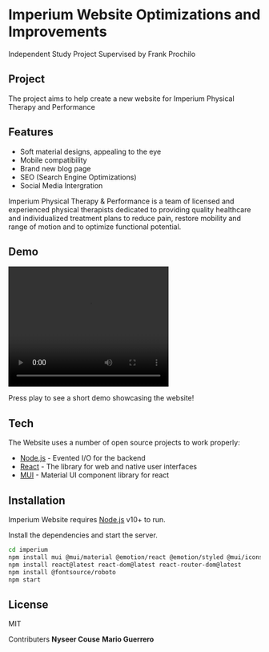 # Imperium Website Optimizations and Improvements

Independent Study Project Supervised by Frank Prochilo

## Project
The project aims to help create a new website for Imperium Physical Therapy and Performance
## Features
- Soft material designs, appealing to the eye
- Mobile compatibility
- Brand new blog page 
- SEO (Search Engine Optimizations)
- Social Media Intergration

Imperium Physical Therapy & Performance is a team of licensed and experienced physical therapists dedicated to providing quality healthcare and individualized treatment plans to reduce pain, restore mobility and range of motion and to optimize functional potential.


## Demo

<video width="320" height="240" controls>
  <source src="https://youtu.be/cnOIXswfK_k" type="video/mp4">
</video>

Press play to see a short demo showcasing the website!

## Tech

The Website uses a number of open source projects to work properly:

- [Node.js] - Evented I/O for the backend
- [React] - The library for web and native user interfaces
- [MUI] - Material UI component library for react


## Installation

Imperium Website requires [Node.js](https://nodejs.org/) v10+ to run.

Install the dependencies and start the server.

```sh
cd imperium
npm install mui @mui/material @emotion/react @emotion/styled @mui/icons-material @mui/lab
npm install react@latest react-dom@latest react-router-dom@latest
npm install @fontsource/roboto
npm start
```
## License

MIT

Contributers
**Nyseer Couse**
**Mario Guerrero**

[//]: # (These are reference links used in the body of this note and get stripped out when the markdown processor does its job. There is no need to format nicely because it shouldn't be seen. Thanks SO - http://stackoverflow.com/questions/4823468/store-comments-in-markdown-syntax)


   [Node.js]: <http://nodejs.org>
   [React]: <https://react.dev>
   [MUI]: <https://mui.com>
